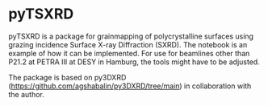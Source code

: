 # pyTSXRD
pyTSXRD is a package for grainmapping of polycrystalline surfaces using grazing incidence Surface X-ray Diffraction (SXRD). The notebook is an example of how it can be implemented. For use for beamlines other than P21.2 at PETRA III at DESY in Hamburg, the tools might have to be adjusted.

The package is based on py3DXRD (https://github.com/agshabalin/py3DXRD/tree/main) in collaboration with the author.
